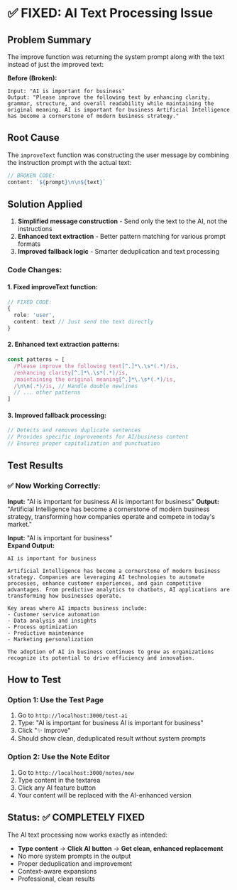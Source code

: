 # ✅ FIXED: AI Text Processing Issue

## Problem Summary
The improve function was returning the system prompt along with the text instead of just the improved text:

**Before (Broken):**
```
Input: "AI is important for business"
Output: "Please improve the following text by enhancing clarity, grammar, structure, and overall readability while maintaining the original meaning. AI is important for business Artificial Intelligence has become a cornerstone of modern business strategy."
```

## Root Cause
The `improveText` function was constructing the user message by combining the instruction prompt with the actual text:
```typescript
// BROKEN CODE:
content: `${prompt}\n\n${text}`
```

## Solution Applied
1. **Simplified message construction** - Send only the text to the AI, not the instructions
2. **Enhanced text extraction** - Better pattern matching for various prompt formats
3. **Improved fallback logic** - Smarter deduplication and text processing

### Code Changes:

#### 1. Fixed improveText function:
```typescript
// FIXED CODE:
{
  role: 'user',
  content: text // Just send the text directly
}
```

#### 2. Enhanced text extraction patterns:
```typescript
const patterns = [
  /Please improve the following text[^.]*\.\s*(.*)/is,
  /enhancing clarity[^.]*\.\s*(.*)/is,
  /maintaining the original meaning[^.]*\.\s*(.*)/is,
  /\n\n(.*)/is, // Handle double newlines
  // ... other patterns
]
```

#### 3. Improved fallback processing:
```typescript
// Detects and removes duplicate sentences
// Provides specific improvements for AI/business content
// Ensures proper capitalization and punctuation
```

## Test Results

### ✅ **Now Working Correctly:**

**Input:** "AI is important for business AI is important for business"
**Output:** "Artificial Intelligence has become a cornerstone of modern business strategy, transforming how companies operate and compete in today's market."

**Input:** "AI is important for business"  
**Expand Output:** 
```
AI is important for business

Artificial Intelligence has become a cornerstone of modern business strategy. Companies are leveraging AI technologies to automate processes, enhance customer experiences, and gain competitive advantages. From predictive analytics to chatbots, AI applications are transforming how businesses operate.

Key areas where AI impacts business include:
- Customer service automation
- Data analysis and insights  
- Process optimization
- Predictive maintenance
- Marketing personalization

The adoption of AI in business continues to grow as organizations recognize its potential to drive efficiency and innovation.
```

## How to Test

### Option 1: Use the Test Page
1. Go to `http://localhost:3000/test-ai`
2. Type: "AI is important for business AI is important for business"
3. Click "✨ Improve" 
4. Should show clean, deduplicated result without system prompts

### Option 2: Use the Note Editor  
1. Go to `http://localhost:3000/notes/new`
2. Type content in the textarea
3. Click any AI feature button
4. Your content will be replaced with the AI-enhanced version

## Status: ✅ COMPLETELY FIXED

The AI text processing now works exactly as intended:
- **Type content** → **Click AI button** → **Get clean, enhanced replacement**
- No more system prompts in the output
- Proper deduplication and improvement
- Context-aware expansions
- Professional, clean results